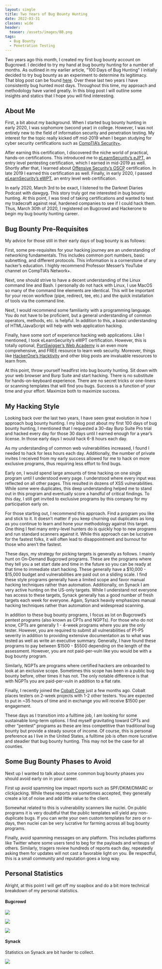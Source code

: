 ```yaml
---
layout: single
title: Two Years of Bug Bounty Hunting
date: 2022-03-31
classes: wide
header:
  teaser: /assets/images/BB.png
tags:
  - Bug Bounty
  - Penetration Testing
--- 
```


Two years ago this month, I created my first bug bounty account on Bugcrowd. I decided to try my hand at bug bounty hunting for a number of months. As outlined in my earlier article, "100 Days of Bug Hunting" I initially decided to try bug bounty as an experiment to determine its legitimacy. That blog post can be found [here](https://cinzinga.com/Bug-Bounty/). Over these last two years I have consistently bug hunted most days. Throughout this time, my approach and methodology have varied greatly. In this blog post I will outline some insights and statics that I hope you will find interesting.

 ## About Me

First, a bit about my background. When I started bug bounty hunting in early 2020, I was sophomore (second year) in college. However, I was not entirely new to the field of information security and penetration testing. My interest for the topic really kicked off mid-2019 when I began studying for cyber security certifications such as [CompTIA’s Security+](https://www.comptia.org/certifications/security). 

After earning this certification, I discovered the niche world of practical, hands-on certifications. This introduced me to [eLearnSecurity’s eJPT](https://elearnsecurity.com/product/ejpt-certification/), an entry level pentesting certification, which I earned in mid-2019 as well. Shortly after that, I learned about [Offensive Security’s OSCP](https://www.offensive-security.com/pwk-oscp/) certification. In late 2019 I earned this certification as well. Finally, in early 2020, I passed [eLearnSecurity’s eWPT](https://elearnsecurity.com/product/ewpt-certification/), an entry level web certification.

In early 2020, March 3rd to be exact, I listened to the Darknet Diaries Podcast with dawgyg. This story truly got me interested in bug bounty hunting. At this point, I was tired of taking certifications and wanted to test my tradecraft against real, hardened companies to see if I could hack them. Thus, March 30th of 2020, I registered on Bugcrowd and Hackerone to begin my bug bounty hunting career.

## Bug Bounty Pre-Requisites

My advice for those still in their early days of bug bounty is as follows:

First, some pre-requisites for your hacking journey are an understanding of networking fundamentals. This includes common port numbers, basic subnetting, and different protocols. This information is a cornerstone of any hacker’s education. I highly recommend Professor Messer’s YouTube channel on CompTIA’s Network+. 

Next, one should strive to have a decent understanding of the Linux command line and Bash. I personally do not hack with Linux, I use MacOS so many of the command line elements are identical. This will be important for your recon workflow (pipe, redirect, tee, etc.) and the quick installation of tools via the command line.

Next, I would recommend some familiarity with a programming language. You do not have to be proficient, but a general understanding of common operators, methods, etc. is helpful. In addition to this, a basic understanding of HTML/JavaScript will help with web application hacking.

Finally, have some sort of experience hacking web applications. Like I mentioned, I took eLearnSecurity’s eWPT certification. However, this is totally optional, [PortSwigger’s Web Academy](https://portswigger.net/web-security) is an even more comprehensive, and FREE resource to learn web security. Moreover, things like [HackerOne’s Hacktivity](hackerone.com/hacktivity) and other blog posts are invaluable resources to learn from.

At this point, throw yourself headfirst into bug bounty hunting. Sit down with your web browser and Burp Suite and start hacking. There is no substitute for hands-on-keyboard experience. There are no secret tricks or one-liners or scanning templates that will find you bugs. Success is a function of your time and your effort. Maximize both to maximize success.

## My Hacking Style

Looking back over the last two years, I have seen great evolution in how I approach bug bounty hunting. I my blog post about my first 100 days of bug bounty hunting, I mentioned that I requested a 30-day Burp Suite Pro trial and hacked every day for those 30 days until I earned enough for a year’s license. In those early days I would hack 6-8 hours each day. 

As my understanding of common web vulnerabilities increased, I found I needed to hack for less hours each day. Additionally, the number of private invites I received from my early success allowed for me to hack on more exclusive programs, thus requiring less effort to find bugs.

Early on, I would spend large amounts of time hacking on one single program until I understood every page. I understood where every input was reflected on all other pages. This resulted in dozens of XSS vulnerabilities. While some were duplicates, this deep understanding helped me to stand out in this program and eventually score a handful of critical findings. To this day, I still get invited to exclusive programs by this company for my participation early on.

For those starting out, I recommend this approach. Find a program you like and stick to it. It doesn’t matter if you keep churning out duplicates as long as you continue to learn and hone your methodology against this target. One thing I feel many entry-level hunters do is quickly hop to new programs and run standard scanners against it. While this approach can be lucrative for the fastest folks, it will often lead to disappointment and burnout for those who aren’t the fastest.

These days, my strategy for picking targets is generally as follows. I mainly hunt on On-Demand Bugcrowd programs. These are the programs where they tell you a set start date and time in the future so you can be ready at that time to immediate start hacking. These generally have a $10,000 - $15,000 budget and vulnerabilities are paid out on a sliding scale. I find these style programs generally have a limited scope and favor manual hacking techniques rather than automation. Additionally, on Synack I am very active hunting on the US-only targets. While I understand not everyone has access to these targets, Synack generally has a good number of fresh targets each week for everyone. Again, Synack heavily emphasizes manual hacking techniques rather than automation and widespread scanning.

In addition to these bug bounty programs, I focus as lot on Bugcrowd’s pentest programs (also known as CPTs and NGPTs). For those who do not know, CPTs are generally 1 - 4-week programs where you are the only tester. However, you are required to submit all vulnerabilities of P1-P5 severity in addition to providing extensive documentation as to what was tested as well as write an executive summary. Generally, I have found these programs to pay between $1500 - $5500 depending on the length of the assessment. However, you are not paid-per-vuln like you would be with a bug bounty program.

Similarly, NGPTs are programs where certified hackers are onboarded to look at an exclusive scope. Sometimes this scope has been in a public bug bounty before, other times it has not. The only notable difference is that with NGPTs you are paid-per-vuln in addition to a flat rate.

Finally, I recently joined the [Cobalt Core](https://www.cobalt.io/) just a few months ago. Cobalt places testers on 2-week projects with 1-2 other testers. You are expected to put in ~35 hours of time and in exchange you will receive $1500 per engagement.

These days as I transition into a fulltime job, I am looking for some sustainable long-term options. I find myself gravitating toward CPTs and other “pentest” programs as these are less competitive than traditional bug bounty but provide a steady source of income. Of course, this is personal preference as I live in the United States, a fulltime job is often more lucrative and steadier that bug bounty hunting. This may not be the case for all counties.

## Some Bug Bounty Phases to Avoid

Next up I wanted to talk about some common bug bounty phases you should avoid early on in your career. 

First up avoid spamming low impact reports such as SPF/DKIM/DMARC or clickjacking. While these reports are sometimes accepted, they generally create a lot of noise and add little value to the client.

Somewhat related to this is vulnerability scanners like nuclei. On public programs it is very doubtful that the public templates will yield any non-duplicate bugs. If you can write your own custom templates for zero or n-days, then nuclei can be very lucrative for farming across all bug bounty programs. 

Finally, avoid spamming messages on any platform. This includes platforms like Twitter where some users tend to beg for the payloads and writeups of others. Similarly, triagers review hundreds of reports each day, repeatedly asking them for updates will not cast a favorable light on you. Be respectful, this is a small community and reputation goes a long way.

## Personal Statistics

Alright, at this point I will get off my soapbox and do a bit more technical breakdown of my personal statistics.

#### Bugcrowd

![](/assets/images/1)

![](/assets/images/2)

![](/assets/images/3)



#### Synack

Statistics on Synack are bit harder to collect.

![](/assets/images/4)
